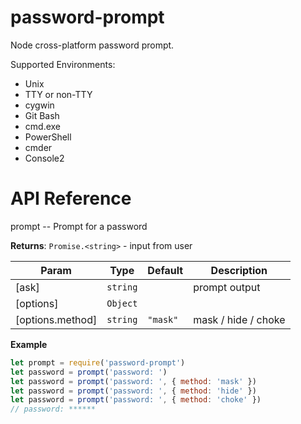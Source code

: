 # password-prompt

Node cross-platform password prompt.

Supported Environments:

* Unix
* TTY or non-TTY
* cygwin
* Git Bash
* cmd.exe
* PowerShell
* cmder
* Console2

# API Reference
prompt -- Prompt for a password

**Returns**: <code>Promise.&lt;string&gt;</code> - input from user  

| Param | Type | Default | Description |
| --- | --- | --- | --- |
| [ask] | <code>string</code> |  | prompt output |
| [options] | <code>Object</code> |  |  |
| [options.method] | <code>string</code> | <code>&quot;mask&quot;</code> | mask / hide / choke |

**Example**  
```js
let prompt = require('password-prompt')
let password = prompt('password: ')
let password = prompt('password: ', { method: 'mask' })
let password = prompt('password: ', { method: 'hide' })
let password = prompt('password: ', { method: 'choke' })
// password: ******
```
